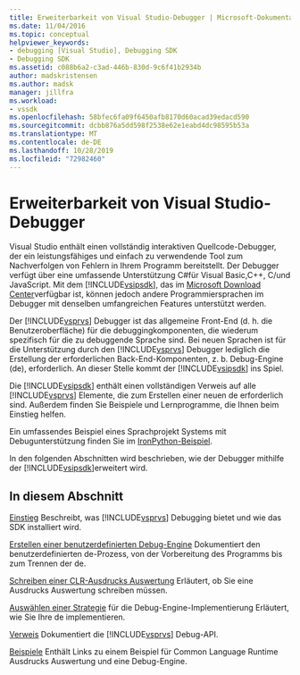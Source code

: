 ```yaml
---
title: Erweiterbarkeit von Visual Studio-Debugger | Microsoft-Dokumentation
ms.date: 11/04/2016
ms.topic: conceptual
helpviewer_keywords:
- debugging [Visual Studio], Debugging SDK
- Debugging SDK
ms.assetid: c088b6a2-c3ad-446b-830d-9c6f41b2934b
author: madskristensen
ms.author: madsk
manager: jillfra
ms.workload:
- vssdk
ms.openlocfilehash: 58bfec6fa09f6450afb8170d60acad39edacd590
ms.sourcegitcommit: dcbb876a5dd598f2538e62e1eabd4dc98595b53a
ms.translationtype: MT
ms.contentlocale: de-DE
ms.lasthandoff: 10/28/2019
ms.locfileid: "72982460"
---
```

# <a name="visual-studio-debugger-extensibility"></a>Erweiterbarkeit von Visual Studio-Debugger
Visual Studio enthält einen vollständig interaktiven Quellcode-Debugger, der ein leistungsfähiges und einfach zu verwendende Tool zum Nachverfolgen von Fehlern in Ihrem Programm bereitstellt. Der Debugger verfügt über eine umfassende Unterstützung C#für Visual Basic,C++, C/und JavaScript. Mit dem [!INCLUDE[vsipsdk](../../extensibility/includes/vsipsdk_md.md)], das im [Microsoft Download Center](https://www.microsoft.com/download/details.aspx?id=21835)verfügbar ist, können jedoch andere Programmiersprachen im Debugger mit denselben umfangreichen Features unterstützt werden.

 Der [!INCLUDE[vsprvs](../../code-quality/includes/vsprvs_md.md)] Debugger ist das allgemeine Front-End (d. h. die Benutzeroberfläche) für die debuggingkomponenten, die wiederum spezifisch für die zu debuggende Sprache sind. Bei neuen Sprachen ist für die Unterstützung durch den [!INCLUDE[vsprvs](../../code-quality/includes/vsprvs_md.md)] Debugger lediglich die Erstellung der erforderlichen Back-End-Komponenten, z. b. Debug-Engine (de), erforderlich. An dieser Stelle kommt der [!INCLUDE[vsipsdk](../../extensibility/includes/vsipsdk_md.md)] ins Spiel.

 Die [!INCLUDE[vsipsdk](../../extensibility/includes/vsipsdk_md.md)] enthält einen vollständigen Verweis auf alle [!INCLUDE[vsprvs](../../code-quality/includes/vsprvs_md.md)] Elemente, die zum Erstellen einer neuen de erforderlich sind. Außerdem finden Sie Beispiele und Lernprogramme, die Ihnen beim Einstieg helfen.

 Ein umfassendes Beispiel eines Sprachprojekt Systems mit Debugunterstützung finden Sie im [IronPython-Beispiel](https://www.microsoft.com/download/details.aspx?id=55984).

 In den folgenden Abschnitten wird beschrieben, wie der Debugger mithilfe der [!INCLUDE[vsipsdk](../../extensibility/includes/vsipsdk_md.md)]erweitert wird.

## <a name="in-this-section"></a>In diesem Abschnitt
 [Einstieg](../../extensibility/debugger/getting-started-with-debugger-extensibility.md) Beschreibt, was [!INCLUDE[vsprvs](../../code-quality/includes/vsprvs_md.md)] Debugging bietet und wie das SDK installiert wird.

 [Erstellen einer benutzerdefinierten Debug-Engine](../../extensibility/debugger/creating-a-custom-debug-engine.md) Dokumentiert den benutzerdefinierten de-Prozess, von der Vorbereitung des Programms bis zum Trennen der de.

 [Schreiben einer CLR-Ausdrucks Auswertung](../../extensibility/debugger/writing-a-common-language-runtime-expression-evaluator.md) Erläutert, ob Sie eine Ausdrucks Auswertung schreiben müssen.

 [Auswählen einer Strategie](../../extensibility/debugger/choosing-a-debug-engine-implementation-strategy.md) für die Debug-Engine-Implementierung Erläutert, wie Sie Ihre de implementieren.

 [Verweis](../../extensibility/debugger/reference/reference-visual-studio-debugging-apis.md) Dokumentiert die [!INCLUDE[vsprvs](../../code-quality/includes/vsprvs_md.md)] Debug-API.

 [Beispiele](../../extensibility/debugger/visual-studio-debugging-samples.md) Enthält Links zu einem Beispiel für Common Language Runtime Ausdrucks Auswertung und eine Debug-Engine.
